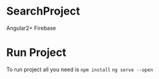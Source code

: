 # SearchProject
Angular2+ Firebase

# Run Project
To run project all you need is `npm install` `ng serve --open`
